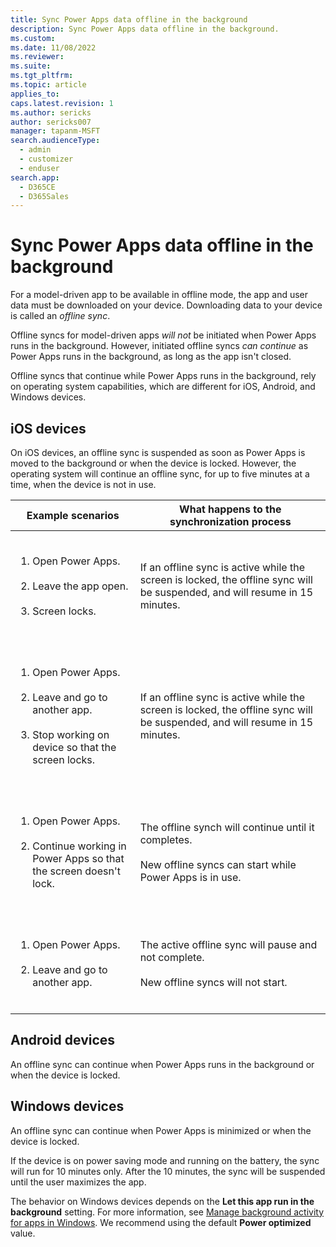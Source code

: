 ```yaml
---
title: Sync Power Apps data offline in the background
description: Sync Power Apps data offline in the background.
ms.custom: 
ms.date: 11/08/2022
ms.reviewer: 
ms.suite: 
ms.tgt_pltfrm: 
ms.topic: article
applies_to: 
caps.latest.revision: 1
ms.author: sericks
author: sericks007
manager: tapanm-MSFT
search.audienceType: 
  - admin
  - customizer
  - enduser
search.app: 
  - D365CE
  - D365Sales
---
```


# Sync Power Apps data offline in the background

For a model-driven app to be available in offline mode, the app and user data must be downloaded on your device. Downloading data to your device is called an *offline sync*. 

Offline syncs for model-driven apps *will not* be initiated when Power Apps runs in the background. However, initiated offline syncs *can continue* as Power Apps runs in the background, as long as the app isn't closed.

Offline syncs that continue while Power Apps runs in the background, rely on operating system capabilities, which are different for iOS, Android, and Windows devices.

## iOS devices

On iOS devices, an offline sync is suspended as soon as Power Apps is moved to the background or when the device is locked. However, the operating system will continue an offline sync, for up to five minutes at a time, when the device is not in use.

| Example scenarios | What happens to the synchronization process |
|-------------------------|-------------------------|
| <ol type="1"></br><li>Open Power Apps.</li></br><li>Leave the app open.</li></br><li>Screen locks.</li></br></ol> | If an offline sync is active while the screen is locked, the offline sync will be suspended, and will resume in 15 minutes. |
| <ol type="1"></br><li>Open Power Apps.</li></br><li>Leave and go to another app.</li></br><li>Stop working on device so that the screen locks.</li></br></ol> | If an offline sync is active while the screen is locked, the offline sync will be suspended, and will resume in 15 minutes. |
| <ol type="1"></br><li>Open Power Apps.</li></br><li>Continue working in Power Apps so that the screen doesn't lock.</li></br></ol> | The offline synch will continue until it completes.<br><br>New offline syncs can start while Power Apps is in use. |
| <ol type="1"></br><li>Open Power Apps.</li></br><li>Leave and go to another app.</li></br></ol> | The active offline sync will pause and not complete.<br><br>New offline syncs will not start. |

## Android devices

An offline sync can continue when Power Apps runs in the background or when the device is locked. 

## Windows devices
An offline sync can continue when Power Apps is minimized or when the device is locked. 

If the device is on power saving mode and running on the battery, the sync will run for 10 minutes only. After the 10 minutes, the sync will be suspended until the user maximizes the app.

The behavior on Windows devices depends on the **Let this app run in the background** setting. For more information, see [Manage background activity for apps in Windows](https://support.microsoft.com/en-us/windows/manage-background-activity-for-apps-in-windows-4f32dffe-b97c-40e8-a790-3ca10373a1ef). We recommend using the default **Power optimized** value.




